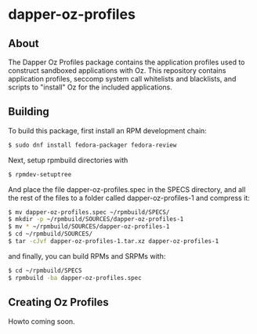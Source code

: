 # dapper-oz-profiles

## About
The Dapper Oz Profiles package contains the application profiles used to construct sandboxed applications with Oz. This repository contains application profiles, seccomp system call whitelists and blacklists, and scripts to "install" Oz for the included applications.

## Building
To build this package, first install an RPM development chain:

```bash
$ sudo dnf install fedora-packager fedora-review

```

Next, setup rpmbuild directories with

```bash
$ rpmdev-setuptree
```
And place the file dapper-oz-profiles.spec in the SPECS directory, and all the rest of the files to a folder called dapper-oz-profiles-1 and compress it:
```bash
$ mv dapper-oz-profiles.spec ~/rpmbuild/SPECS/
$ mkdir -p ~/rpmbuild/SOURCES/dapper-oz-profiles-1
$ mv * ~/rpmbuild/SOURCES/dapper-oz-profiles-1
$ cd ~/rpmbuild/SOURCES/
$ tar -cJvf dapper-oz-profiles-1.tar.xz dapper-oz-profiles-1
```

and finally, you can build RPMs and SRPMs with:
```bash
$ cd ~/rpmbuild/SPECS
$ rpmbuild -ba dapper-oz-profiles.spec
```

## Creating Oz Profiles
Howto coming soon.



